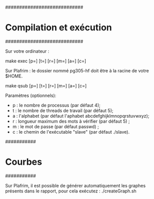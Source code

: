 ############################
# Compilation et exécution #
############################

Sur votre ordinateur :

make exec [p=<number>] [t=<number>] [r=<number>] [m=<word>] [a=<word>] [c=<path>]

Sur Plafrim :
le dossier nommé pg305-hf doit être à la racine de votre $HOME.

make qsub [p=<number>] [t=<number>] [r=<number>] [m=<word>] [a=<word>] [c=<path>]

Paramètres (optionnels):
- p : le nombre de processus (par défaut 4);
- t : le nombre de threads de travail (par défaut 5);
- a : l'alphabet (par défaut l'aphabet abcdefghijklmnopqrstuvwxyz);
- r : longueur maximum des mots à vérifier (par défaut 5) ;
- m : le mot de passe (par défaut passwd) ;
- c : le chemin de l'exécutable "slave" (par défaut ./slave).


###########
# Courbes #
###########

Sur Plafrim, il est possible de générer automatiquement les graphes
présents dans le rapport, pour cela exécutez :
./createGraph.sh